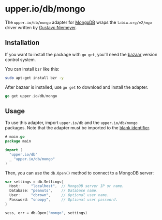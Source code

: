 # upper.io/db/mongo

The `upper.io/db/mongo` adapter for [MongoDB][3] wraps the `labix.org/v2/mgo`
driver written by [Gustavo Niemeyer][1].

## Installation

If you want to install the package with `go get`, you'll need the [bazaar][2]
version control system.

You can install `bzr` like this:

```sh
sudo apt-get install bzr -y
```

After bazaar is installed, use `go get` to download and install the adapter.

```go
go get upper.io/db/mongo
```

## Usage

To use this adapter, import `upper.io/db` and the `upper.io/db/mongo` packages.
Note that the adapter must be imported to the [blank identifier][2].

```go
# main.go
package main

import (
  "upper.io/db"
  _ "upper.io/db/mongo"
)
```

Then, you can use the `db.Open()` method to connect to a MongoDB server:

```go
var settings = db.Settings{
  Host:     "localhost",  // MongoDB server IP or name.
  Database: "peanuts",    // Database name.
  User:     "cbrown",     // Optional user name.
  Password: "snoopy",     // Optional user password.
}

sess, err = db.Open("mongo", settings)
```

[1]: http://labix.org/v2/mgo
[2]: http://bazaar.canonical.com/en/
[3]: http://www.mongodb.org/
